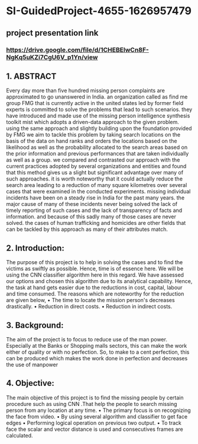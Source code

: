 # SI-GuidedProject-4655-1626957479
 ## project presentation link
### https://drive.google.com/file/d/1CHEBElwCn8F-NgKq5uKZi7CgU6V_p1Yn/view
 
## 1.	ABSTRACT

Every day more than five hundred missing person complaints are approximated to go unanswered in India. an organization called as find me group FMG that is currently active in the united states led by former field experts is committed to solve the problems that lead to such scenarios. they have introduced and made use of the missing person intelligence synthesis toolkit mist which adopts a driven-data approach to the given problem. using the same approach and slightly building upon the foundation provided by FMG we aim to tackle this problem by taking search locations on the basis of the data on hand ranks and orders the locations based on the likelihood as well as the probability allocated to the search areas based on the prior information and previous performances that are taken individually as well as a group. we compared and contrasted our approach with the current practices adopted by several organizations and entities and found that this method gives us a slight but significant advantage over many of such approaches. it is worth noteworthy that it could actually reduce the search area leading to a reduction of many square kilometres over several cases that were examined in the conducted experiments. missing individual incidents have been on a steady rise in India for the past many years. the major cause of many of these incidents never being solved the lack of timely reporting of such cases and the lack of transparency of facts and information. and because of this sadly many of those cases are never solved. the cases of human trafficking and homicides are other fields that can be tackled by this approach as many of their attributes match. 

## 2.	Introduction:



The purpose of this project is to help in solving the cases and to find the victims as swiftly as possible. Hence, time is of essence here. We will be using the CNN classifier algorithm here in this regard. We have assessed our options and chosen this algorithm due to its analytical capability. Hence, the task at hand gets easier due to the reductions in cost, capital, labour and time consumed. The reasons which are noteworthy for the reduction are given below, 
• The time to locate the mission person's decreases drastically. 
• Reduction in direct costs.
 • Reduction in indirect costs.
 
## 3.	Background:


The aim of the project is to focus to reduce use of the man power. Especially at the Banks or Shopping malls sectors, this can make the work either of quality or with no perfection. So, to make to a cent perfection, this can be produced which makes the work done in perfection and decreases the use of manpower





## 4.	Objective:

 The main objective of this project is to find the missing people by certain procedure such as using CNN .That help the people to search missing person from any location at any time. 
• The primary focus is on recognizing the face from video. 
• By using several algorithm and classifier to get face edges
• Performing logical operation on previous two output. 
• To track face the scalar and vector distance is used and consecutives frames are calculated.
